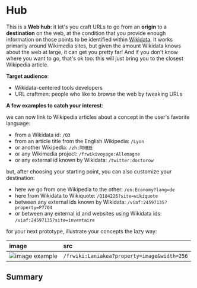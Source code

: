 # Hub

This is a **Web hub**: it let's you craft URLs to go from an **origin** to a **destination** on the web, at the condition that you provide enough information on those points to be identified within [Wikidata](https://wikidata.org). It works primarily around Wikimedia sites, but given the amount Wikidata knows about the web at large, it can get you pretty far! And if you don't know where you want to go, that's ok too: this will just bring you to the closest Wikipedia article.

**Target audience**:
- Wikidata-centered tools developers
- URL craftmen: people who like to browse the web by tweaking URLs

**A few examples to catch your interest**:

we can now link to Wikipedia articles about a concept in the user's favorite language:
- from a Wikidata id: `/Q3`
- from an article title from the English Wikipedia: `/Lyon`
- or another Wikipedia: `/zh:阿根廷`
- or any Wikimedia project: `/frwikivoyage:Allemagne`
- or any external id known by Wikidata: `/twitter:doctorow`

but, after choosing your starting point, you can also customize your destination:
- here we go from one Wikipedia to the other: `/en:Economy?lang=de`
- here from Wikidata to Wikiquote: `/Q184226?site=wikiquote`
- between any external ids known by Wikidata: `/viaf:24597135?property=P7704`
- or between any external id and websites using Wikidata ids: `/viaf:24597135?site=inventaire`

for your next prototype, illustrate your concepts the lazy way:

<!-- Using local images as Github messes with the raw URLs -->
|  image                                           | src                                         |
|:-------------------------------------------------|:--------------------------------------------|
| ![image example](assets/images/laniakea.jpg)     | `/frwiki:Laniakea?property=image&width=256` |

## Summary

<!-- START doctoc -->
<!-- END doctoc -->

